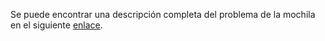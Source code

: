 Se puede encontrar una descripción completa del problema de la mochila en el siguiente [enlace](https://es.wikipedia.org/wiki/Problema_de_la_mochila).
